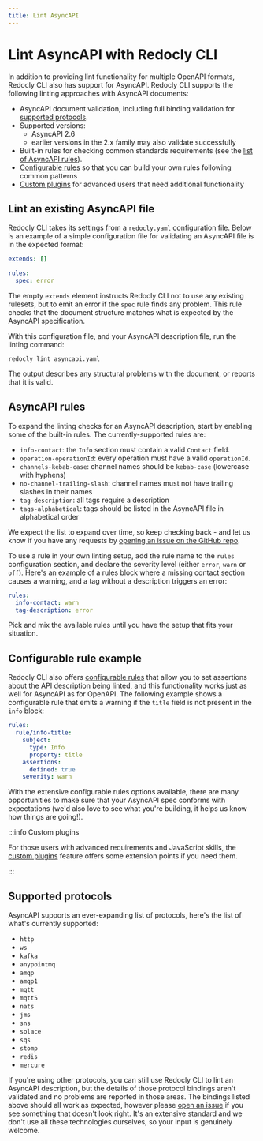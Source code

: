 ```yaml
---
title: Lint AsyncAPI
---
```


# Lint AsyncAPI with Redocly CLI

In addition to providing lint functionality for multiple OpenAPI formats, Redocly CLI also has support for AsyncAPI.
Redocly CLI supports the following linting approaches with AsyncAPI documents:

* AsyncAPI document validation, including full binding validation for [supported protocols](#supported-protocols).
* Supported versions:
  - AsyncAPI 2.6
  - earlier versions in the 2.x family may also validate successfully
* Built-in rules for checking common standards requirements (see the [list of AsyncAPI rules](#asyncapi-rules)).
* [Configurable rules](../rules/configurable-rules.md) so that you can build your own rules following common patterns
* [Custom plugins](../custom-plugins/index.md) for advanced users that need additional functionality

## Lint an existing AsyncAPI file

Redocly CLI takes its settings from a `redocly.yaml` configuration file. Below
is an example of a simple configuration file for validating an AsyncAPI file is
in the expected format:

```yaml
extends: []

rules:
  spec: error
```

The empty `extends` element instructs Redocly CLI not to use any existing
rulesets, but to emit an error if the `spec` rule finds any problem. This rule
checks that the document structure matches what is expected by the AsyncAPI
specification.

With this configuration file, and your AsyncAPI description file, run the linting command:

```
redocly lint asyncapi.yaml
```

The output describes any structural problems with the document, or reports that it is valid.


## AsyncAPI rules

To expand the linting checks for an AsyncAPI description, start by enabling
some of the built-in rules. The currently-supported rules are:

* `info-contact`: the `Info` section must contain a valid `Contact` field.
* `operation-operationId`: every operation must have a valid `operationId`.
* `channels-kebab-case`: channel names should be `kebab-case` (lowercase with hyphens)
* `no-channel-trailing-slash`: channel names must not have trailing slashes in their names
* `tag-description`: all tags require a description
* `tags-alphabetical`: tags should be listed in the AsyncAPI file in alphabetical order

We expect the list to expand over time, so keep checking back - and let us know
if you have any requests by [opening an issue on the GitHub
repo](https://github.com/Redocly/redocly-cli/issues).

To use a rule in your own linting setup, add the rule name to the `rules`
configuration section, and declare the severity level (either `error`, `warn`
or `off`). Here's an example of a rules block where a missing contact section
causes a warning, and a tag without a description triggers an error:

```yaml
rules:
  info-contact: warn
  tag-description: error
```

Pick and mix the available rules until you have the setup that fits your situation.

## Configurable rule example

Redocly CLI also offers [configurable rules](../rules/configurable-rules.md)
that allow you to set assertions about the API description being linted, and
this functionality works just as well for AsyncAPI as for OpenAPI. The
following example shows a configurable rule that emits a warning if the `title`
field is not present in the `info` block:

```yaml
rules:
  rule/info-title:
    subject:
      type: Info
      property: title
    assertions:
      defined: true
    severity: warn
```

With the extensive configurable rules options available, there are many
opportunities to make sure that your AsyncAPI spec conforms with expectations
(we'd also love to see what you're building, it helps us know how things are
going!).

:::info Custom plugins

For those users with advanced requirements and JavaScript skills, the [custom
plugins](../custom-plugins/index.md) feature offers some extension points if you need
them.

:::

## Supported protocols

AsyncAPI supports an ever-expanding list of protocols, here's the list of what's currently supported:

* `http`
* `ws`
* `kafka`
* `anypointmq`
* `amqp`
* `amqp1`
* `mqtt`
* `mqtt5`
* `nats`
* `jms`
* `sns`
* `solace`
* `sqs`
* `stomp`
* `redis`
* `mercure`

If you're using other protocols, you can still use Redocly CLI to lint an
AsyncAPI description, but the details of those protocol bindings aren't
validated and no problems are reported in those areas. The bindings listed
above should all work as expected, however please [open an
issue](https://github.com/Redocly/redocly-cli/issues) if you see something that
doesn't look right. It's an extensive standard and we don't use all these
technologies ourselves, so your input is genuinely welcome.
